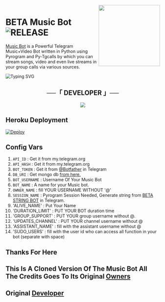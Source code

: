 <img src="https://telegra.ph/file/5803e5bc6ff1d65387925.jpg" align="right" width="200" height="200"/>

# BETA Music Bot <img src="https://img.shields.io/github/v/release/BETA-OFFICIAL/BETA-MUSICBOT?color=black&logo=github&logoColor=black&style=social" alt="RELEASE">

[Music Bot](https://t.me/https://t.me/musicxsupportmm) is a Powerful Telegram Music+Video Bot written in Python using Pyrogram and Py-Tgcalls by which you can stream songs, video and even live streams in your group calls via various sources.


![Typing SVG](https://readme-typing-svg.herokuapp.com/?lines=welcome+To+Beta-Music+Repo!;A+simple+Music+stream+bot!;with+all+Features!)
</p>


<h2 align="center">
    ──「 DEVELOPER 」──
</h2>
<p align="center">
<a href="https://t.me/xovo_efx"><img src="https://img.shields.io/badge/XOVO-ReD.svg?style=for-the-badge&logo=Python"></a>
</p>

## Heroku Deployment

[![Deploy](https://www.herokucdn.com/deploy/button.svg)](https://heroku.com/deploy?template=https://github.com/BETA-OFFICIAL/BETA-MUSICBOT)



## Config Vars

1. `API_ID` : Get it from my.telegram.org 
2. `API_HASH`  : Get it from my.telegram.org 
3. `BOT_TOKEN` : Get it from [@Botfather](http://t.me/BotFather) in Telegram
4. `DB_URI` : Get mongo db [from here.](https://cloud.mongodb.com)
5. `BOT_USERNAME` : Username Of Your Music Bot
6. `BOT_NAME` : A name for your Music bot.
7. `OWNER_NAME` : fill YOUR USERNAME WITHOUT '@' 
8. `SESSION_NAME` : Pyrogram Session Needed, Generate string from [BETA STRING BOT](http://t.me/Sessionstring_genbot) in Telegram.
9. 'ALIVE_NAME' : Put Your Name
10. 'DURATION_LIMIT' : PUT YOUR BOT duration time
11. 'GROUP_SUPPORT' : PUT YOUR group username without @.
12. 'UPDATES_CHANNEL' : PUT YOUR channel username without @
13. 'ASSISTANT_NAME' : fill with the assistant username without @
14. 'SUDO_USERS' : fill with the user id who can access all function in your bot (separate with space) 


## Thanks For Here

## This Is A Cloned Version Of The Music Bot All The Credits Goes To Its Original [Owners](https://github.com/BETA-OFFICIAL/BETA-MUSICBOT)
## Original [Developer](https://t.me/JP_Jeol_org)



